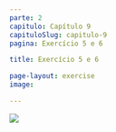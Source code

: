```yaml
---
parte: 2
capitulo: Capítulo 9
capituloSlug: capitulo-9
pagina: Exercício 5 e 6

title: Exercício 5 e 6

page-layout: exercise
image:

---
```


<img src="{{site.baseurl}}/assets/graphics/content/2_2_1_2.png"/>


